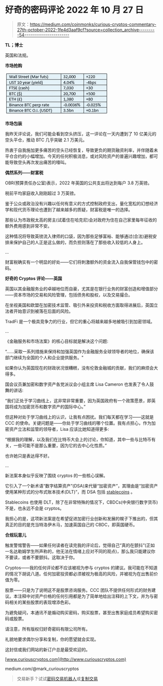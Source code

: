 # 好奇的密码评论 2022 年 10 月 27 日

> 原文：<https://medium.com/coinmonks/curious-cryptos-commentary-27th-october-2022-1fe4d3aaf9cf?source=collection_archive---------54----------------------->

**TL；博士**

英国和法规。

**市场抢购**

![](img/bc4657cfa7d98a7bc63a31a2567f1e45.png)

**市场包装**

我昨天评论说，我们可能会看到空头挤压，这一评论在一天内遭到了 10 亿美元的空头平仓，推动 BTC 几乎突破 2.1 万美元。

热衷于自我施加更多痛苦的空头已经恢复，导致更负的期货融资利率，并伴随着未平仓合约的小幅增加。今天的任何积极消息，或对风险资产的普遍兴趣增加，都可能导致空头再次发出痛苦的嚎叫。

**偶然系列——财富税**

OBR(预算责任办公室)表示，2022 年英国的公共支出将达到每户 3.8 万英镑。

税前平均家庭收入刚刚超过 3 万英镑。

鉴于公众或政治没有兴趣以任何有意义的方式控制政府支出，量化宽松的幻想经济学和现代货币理论也遭到了越来越多的质疑，财富税是唯一的选择。

那些认为市政税太高的房主(试着住在哈克尼)会对政府为住在自己家里每年征收的额外费用感到非常不安。

这种情况将导致英镑流入律师的口袋，因为那些足够富裕、能够通过(合法)避税安排来保护自己的人正是这么做的，而负担则落在了那些收入较低的人身上。

…

财富税确实有一个明显的好处——它们将刺激额外的资金流入自我保管钱包中的密码。

**好奇的 Cryptos 评论——英国**

英国以其金融服务业的卓越地位而自豪，尤其是在银行业务的财富创造和增值部分——资本市场的交易和风险管理，包括债务和股权，以及交易撮合。

在坐视美国和欧盟在加密技术监管、吸引外来投资和税收方面取得进展后，英国立法者开始意识到被落在后面的风险。

TradFi 是一个极具竞争力的行业，但它的重心将越来越多地被吸引到加密领域。

…

《金融服务和市场法案》的核心目标就是解决这个问题:

“……采取一系列措施来保持和加强英国作为金融服务全球领导者的地位，确保该部门继续为全国的个人和企业提供服务。"

如果你认为英国现在的财政状况很糟糕，没有伦敦金融城的贡献，我们的麻烦会大得多。

国会议员兼加密和数字资产各党派议会小组主席 Lisa Cameron 也发表了令人鼓舞的讲话:

“我们正处于学习曲线上，这非常非常重要，因为英国政府有一个政策愿景，即英国将成为加密货币和数字资产的国际中心。”

但这种对处于学习曲线上的认识，让我有点困扰。我们每天都在学习——这就是 CCC 的使命。关键问题是——你处于学习曲线的哪个位置。我有点担心，作为加密资产立法和监管的领导者，Lisa 应该比她知道得更多:

“根据我的理解，以及我们在比特币大会上的讨论，你知道，其中一些与比特币有关，一些可能不是那么重要，因为它的去中心化性质。”

也许她只是表达得不好。

…

新法案本身似乎反映了围绕 cryptos 的一些核心误解。

它引入了一个新术语“数字结算资产”(DSA)来代替“加密资产”，其理由是“加密资产使用某种形式的分布式账本技术(DLT)”，而 DSA 包括 [stablecoins](https://assets.publishing.service.gov.uk/government/uploads/system/uploads/attachment_data/file/1079348/Stablecoin_FMISAR_Consultation.pdf) 。

Stablecoins 也使用 DLT，除了在非常特殊的情况下，CBDCs(中央银行数字货币)不是，也永远不会是 cryptos。

我担心的是，这项新法案是在希望促进加密行业创新和发展的幌子下推出的，但其真正的目的是充当特洛伊木马，加速英国自己的 CBDC，即英国硬币。

**合规玩意儿**

触发警惕警告——如果任何读者在读完我的评论后，觉得自己“真的在颤抖”(正如一名达勒姆学生所声称的，他无法在情绪上应对不同的观点)，那么我只能建议你不要读，或者不要颤抖。这取决于你。

Cryptos——我的任何评论都不应该被视为参与 cryptos 的建议。我可能在不知道的情况下胡说八道。任何加密投资都必须被视为极高的风险，并被视为在出售前价值为零。

股票——只是为了说明这不是股票咨询服务。CCC 团队不提供任何形式的财务建议。本注释中对资产价格的任何引用都是为了简单地给出注释的上下文，并为与密码相关的某些股票的表现增添色彩。

为避免疑问，本通讯不是煽动购买密码，购买股票，甚至出售家庭成员希望购买密码或股票。

请注意，所有版权归好奇密码有限公司所有。

礼貌地要求偶尔分享和复制，你的愿望就会实现。

这封信或我们网站的新订户总是最受欢迎的。

[www.curiouscryptos.com](http://www.curiouscryptos.com)

medium.com/@mark_curiouscryptos

> 交易新手？试试[密码交易机器人](/coinmonks/crypto-trading-bot-c2ffce8acb2a)或[复制交易](/coinmonks/top-10-crypto-copy-trading-platforms-for-beginners-d0c37c7d698c)